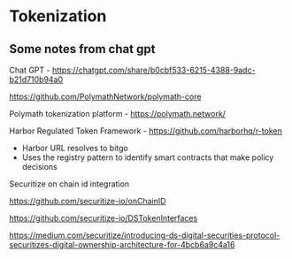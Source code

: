 # Tokenization

## Some notes from chat gpt


Chat GPT - https://chatgpt.com/share/b0cbf533-6215-4388-9adc-b21d710b94a0

https://github.com/PolymathNetwork/polymath-core

Polymath tokenization platform - https://polymath.network/

Harbor Regulated Token Framework - https://github.com/harborhq/r-token

* Harbor URL resolves to bitgo
* Uses the registry pattern to identify smart contracts that make policy decisions

Securitize on chain id integration 

https://github.com/securitize-io/onChainID

https://github.com/securitize-io/DSTokenInterfaces

https://medium.com/securitize/introducing-ds-digital-securities-protocol-securitizes-digital-ownership-architecture-for-4bcb6a9c4a16
